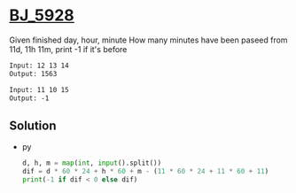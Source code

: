 # [BJ_5928](https://acmicpc.net/problem/5928)

Given finished day, hour, minute
How many minutes have been paseed from 11d, 11h 11m, print -1 if it's before

```txt
Input: 12 13 14
Output: 1563

Input: 11 10 15
Output: -1
```

## Solution

* py

  ```py
  d, h, m = map(int, input().split())
  dif = d * 60 * 24 + h * 60 + m - (11 * 60 * 24 + 11 * 60 + 11)
  print(-1 if dif < 0 else dif)
  ```

